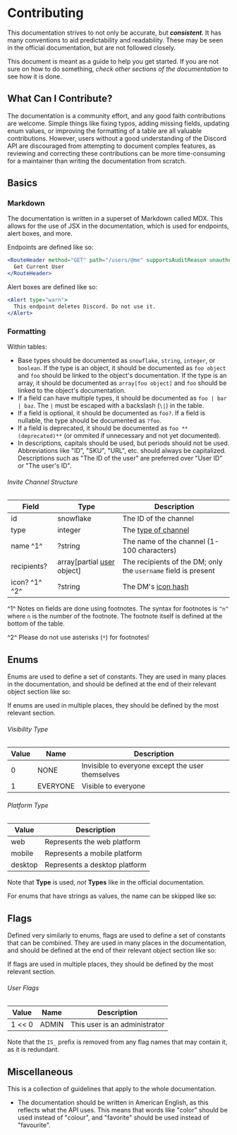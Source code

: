 # Contributing

This documentation strives to not only be accurate, but ***consistent***. It has many conventions to aid predictability and readability. These may be seen in the official documentation, but are not followed closely.

This document is meant as a guide to help you get started. If you are not sure on how to do something, _check other sections of the documentation_ to see how it is done.

## What Can I Contribute?

The documentation is a community effort, and any good faith contributions are welcome. Simple things like fixing typos, adding missing fields, updating enum values, or improving the formatting of a table are all valuable contributions. However, users without a good understanding of the Discord API are discouraged from attempting to document complex features, as reviewing and correcting these contributions can be more time-consuming for a maintainer than writing the documentation from scratch.

## Basics

### Markdown

The documentation is written in a superset of Markdown called MDX. This allows for the use of JSX in the documentation, which is used for endpoints, alert boxes, and more.

Endpoints are defined like so:

```jsx
<RouteHeader method="GET" path="/users/@me" supportsAuditReason unauthenticated supportsOAuth2="scope">
  Get Current User
</RouteHeader>
```

Alert boxes are defined like so:

```jsx
<Alert type="warn">
  This endpoint deletes Discord. Do not use it.
</Alert>
```

### Formatting

Within tables:

- Base types should be documented as `snowflake`, `string`, `integer`, or `boolean`. If the type is an object, it should be documented as `foo object` and `foo` should be linked to the object's documentation. If the type is an array, it should be documented as `array[foo object]` and `foo` should be linked to the object's documentation.
- If a field can have multiple types, it should be documented as `foo | bar | baz`. The `|` must be escaped with a backslash (`\|`) in the table.
- If a field is optional, it should be documented as `foo?`. If a field is nullable, the type should be documented as `?foo`.
- If a field is deprecated, it should be documented as `foo **(deprecated)**` (or ommited if unnecessary and not yet documented).
- In descriptions, capitals should be used, but periods should not be used. Abbreviations like "ID", "SKU", "URL", etc. should always be capitalized. Descriptions such as "The ID of the user" are preferred over "User ID" or "The user's ID".

###### Invite Channel Structure

| Field         | Type                                                      | Description                                                    |
| ------------- | --------------------------------------------------------- | -------------------------------------------------------------- |
| id            | snowflake                                                 | The ID of the channel                                          |
| type          | integer                                                   | The [type of channel](/resources/channel#channel-type)         |
| name ^1^      | ?string                                                   | The name of the channel (1-100 characters)                     |
| recipients?   | array[partial [user](/resources/user#user-object) object] | The recipients of the DM; only the `username` field is present |
| icon? ^1^ ^2^ | ?string                                                   | The DM's [icon hash](/reference#cdn-formatting)                |

^1^ Notes on fields are done using footnotes. The syntax for footnotes is `^n^` where `n` is the number of the footnote. The footnote itself is defined at the bottom of the table.

^2^ Please do not use asterisks (`*`) for footnotes!

## Enums

Enums are used to define a set of constants. They are used in many places in the documentation, and should be defined at the end of their relevant object section like so:

If enums are used in multiple places, they should be defined by the most relevant section.

###### Visibility Type

| Value | Name     | Description                                      |
| ----- | -------- | ------------------------------------------------ |
| 0     | NONE     | Invisible to everyone except the user themselves |
| 1     | EVERYONE | Visible to everyone                              |

###### Platform Type

| Value   | Description                   |
| ------- | ----------------------------- |
| web     | Represents the web platform   |
| mobile  | Represents a mobile platform  |
| desktop | Represents a desktop platform |

Note that **Type** is used, *not* **Types** like in the official documentation.

For enums that have strings as values, the name can be skipped like so:

## Flags

Defined very similarly to enums, flags are used to define a set of constants that can be combined. They are used in many places in the documentation, and should be defined at the end of their relevant object section like so:

If flags are used in multiple places, they should be defined by the most relevant section.

###### User Flags

| Value  | Name  | Description                   |
| ------ | ----- | ----------------------------- |
| 1 << 0 | ADMIN | This user is an administrator |

Note that the `IS_` prefix is removed from any flag names that may contain it, as it is redundant.

## Miscellaneous

This is a collection of guidelines that apply to the whole documentation.

- The documentation should be written in American English, as this reflects what the API uses. This means that words like "color" should be used instead of "colour", and "favorite" should be used instead of "favourite".
